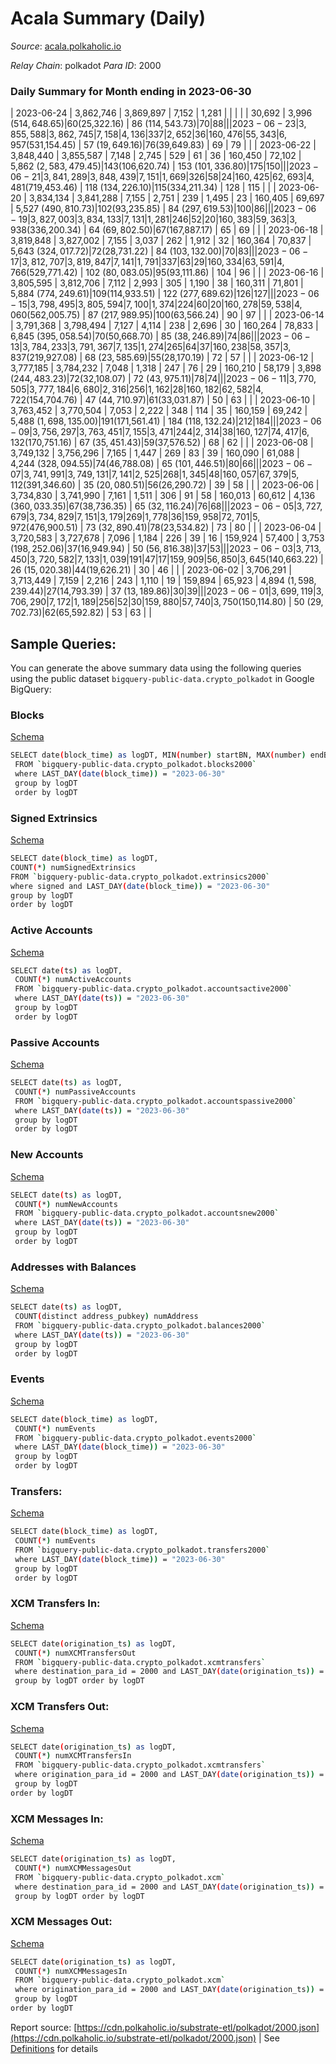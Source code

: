 # Acala Summary (Daily)

_Source_: [acala.polkaholic.io](https://acala.polkaholic.io)

*Relay Chain*: polkadot
*Para ID*: 2000



### Daily Summary for Month ending in 2023-06-30


| 2023-06-24 | 3,862,746 | 3,869,897 | 7,152 | 1,281 |  |  |  |  | 30,692 | 3,996 ($514,648.65) | 60 ($25,322.16) | 86 ($114,543.73) | 70 | 88 |  |
| 2023-06-23 | 3,855,588 | 3,862,745 | 7,158 | 4,136 | 337 | 2,652 | 36 | 160,476 | 55,343 | 6,957 ($531,154.45) | 57 ($19,649.16) | 76 ($39,649.83) | 69 | 79 |  |
| 2023-06-22 | 3,848,440 | 3,855,587 | 7,148 | 2,745 | 529 | 61 | 36 | 160,450 | 72,102 | 5,862 ($2,583,479.45) | 143 ($106,620.74) | 153 ($101,336.80) | 175 | 150 |  |
| 2023-06-21 | 3,841,289 | 3,848,439 | 7,151 | 1,669 | 326 | 58 | 24 | 160,425 | 62,693 | 4,481 ($719,453.46) | 118 ($134,226.10) | 115 ($334,211.34) | 128 | 115 |  |
| 2023-06-20 | 3,834,134 | 3,841,288 | 7,155 | 2,751 | 239 | 1,495 | 23 | 160,405 | 69,697 | 5,527 ($490,810.73) | 102 ($93,235.85) | 84 ($297,619.53) | 100 | 86 |  |
| 2023-06-19 | 3,827,003 | 3,834,133 | 7,131 | 1,281 | 246 | 52 | 20 | 160,383 | 59,363 | 3,938 ($336,200.34) | 64 ($69,802.50) | 67 ($167,887.17) | 65 | 69 |  |
| 2023-06-18 | 3,819,848 | 3,827,002 | 7,155 | 3,037 | 262 | 1,912 | 32 | 160,364 | 70,837 | 5,643 ($324,017.72) | 72 ($28,731.22) | 84 ($103,132.00) | 70 | 83 |  |
| 2023-06-17 | 3,812,707 | 3,819,847 | 7,141 | 1,791 | 337 | 63 | 29 | 160,334 | 63,591 | 4,766 ($529,771.42) | 102 ($80,083.05) | 95 ($93,111.86) | 104 | 96 |  |
| 2023-06-16 | 3,805,595 | 3,812,706 | 7,112 | 2,993 | 305 | 1,190 | 38 | 160,311 | 71,801 | 5,884 ($774,249.61) | 109 ($114,933.51) | 122 ($277,689.62) | 126 | 127 |  |
| 2023-06-15 | 3,798,495 | 3,805,594 | 7,100 | 1,374 | 224 | 60 | 20 | 160,278 | 59,538 | 4,060 ($562,005.75) | 87 ($217,989.95) | 100 ($63,566.24) | 90 | 97 |  |
| 2023-06-14 | 3,791,368 | 3,798,494 | 7,127 | 4,114 | 238 | 2,696 | 30 | 160,264 | 78,833 | 6,845 ($395,058.54) | 70 ($50,668.70) | 85 ($38,246.89) | 74 | 86 |  |
| 2023-06-13 | 3,784,233 | 3,791,367 | 7,135 | 1,274 | 265 | 64 | 37 | 160,238 | 58,357 | 3,837 ($219,927.08) | 68 ($23,585.69) | 55 ($28,170.19) | 72 | 57 |  |
| 2023-06-12 | 3,777,185 | 3,784,232 | 7,048 | 1,318 | 247 | 76 | 29 | 160,210 | 58,179 | 3,898 ($244,483.23) | 72 ($32,108.07) | 72 ($43,975.11) | 78 | 74 |  |
| 2023-06-11 | 3,770,505 | 3,777,184 | 6,680 | 2,316 | 256 | 1,162 | 28 | 160,182 | 62,582 | 4,722 ($154,704.76) | 47 ($44,710.97) | 61 ($33,031.87) | 50 | 63 |  |
| 2023-06-10 | 3,763,452 | 3,770,504 | 7,053 | 2,222 | 348 | 114 | 35 | 160,159 | 69,242 | 5,488 ($1,698,135.00) | 191 ($171,561.41) | 184 ($118,132.24) | 212 | 184 |  |
| 2023-06-09 | 3,756,297 | 3,763,451 | 7,155 | 3,471 | 244 | 2,314 | 38 | 160,127 | 74,417 | 6,132 ($170,751.16) | 67 ($35,451.43) | 59 ($37,576.52) | 68 | 62 |  |
| 2023-06-08 | 3,749,132 | 3,756,296 | 7,165 | 1,447 | 269 | 83 | 39 | 160,090 | 61,088 | 4,244 ($328,094.55) | 74 ($46,788.08) | 65 ($101,446.51) | 80 | 66 |  |
| 2023-06-07 | 3,741,991 | 3,749,131 | 7,141 | 2,525 | 268 | 1,345 | 48 | 160,057 | 67,379 | 5,112 ($391,346.60) | 35 ($20,080.51) | 56 ($26,290.72) | 39 | 58 |  |
| 2023-06-06 | 3,734,830 | 3,741,990 | 7,161 | 1,511 | 306 | 91 | 58 | 160,013 | 60,612 | 4,136 ($360,033.35) | 67 ($38,736.35) | 65 ($32,116.24) | 76 | 68 |  |
| 2023-06-05 | 3,727,679 | 3,734,829 | 7,151 | 3,179 | 269 | 1,778 | 36 | 159,958 | 72,701 | 5,972 ($476,900.51) | 73 ($32,890.41) | 78 ($23,534.82) | 73 | 80 |  |
| 2023-06-04 | 3,720,583 | 3,727,678 | 7,096 | 1,184 | 226 | 39 | 16 | 159,924 | 57,400 | 3,753 ($198,252.06) | 37 ($16,949.94) | 50 ($56,816.38) | 37 | 53 |  |
| 2023-06-03 | 3,713,450 | 3,720,582 | 7,133 | 1,039 | 191 | 47 | 17 | 159,909 | 56,850 | 3,645 ($140,663.22) | 26 ($15,020.38) | 44 ($19,626.21) | 30 | 46 |  |
| 2023-06-02 | 3,706,291 | 3,713,449 | 7,159 | 2,216 | 243 | 1,110 | 19 | 159,894 | 65,923 | 4,894 ($1,598,239.44) | 27 ($14,793.39) | 37 ($13,189.86) | 30 | 39 |  |
| 2023-06-01 | 3,699,119 | 3,706,290 | 7,172 | 1,189 | 256 | 52 | 30 | 159,880 | 57,740 | 3,750 ($150,114.80) | 50 ($29,702.73) | 62 ($65,592.82) | 53 | 63 |  |

## Sample Queries:
You can generate the above summary data using the following queries using the public dataset `bigquery-public-data.crypto_polkadot` in Google BigQuery:


### Blocks 

[Schema](https://github.com/colorfulnotion/substrate-etl/blob/main/schema/blocks.json)

```bash
SELECT date(block_time) as logDT, MIN(number) startBN, MAX(number) endBN, COUNT(*) numBlocks 
 FROM `bigquery-public-data.crypto_polkadot.blocks2000`  
 where LAST_DAY(date(block_time)) = "2023-06-30" 
 group by logDT 
 order by logDT
```

### Signed Extrinsics 

[Schema](https://github.com/colorfulnotion/substrate-etl/blob/main/schema/extrinsics.json)

```bash
SELECT date(block_time) as logDT, 
COUNT(*) numSignedExtrinsics 
FROM `bigquery-public-data.crypto_polkadot.extrinsics2000`  
where signed and LAST_DAY(date(block_time)) = "2023-06-30" 
group by logDT 
order by logDT
```

### Active Accounts 

[Schema](https://github.com/colorfulnotion/substrate-etl/blob/main/schema/accountsactive.json)

```bash
SELECT date(ts) as logDT, 
 COUNT(*) numActiveAccounts 
 FROM `bigquery-public-data.crypto_polkadot.accountsactive2000` 
 where LAST_DAY(date(ts)) = "2023-06-30" 
 group by logDT 
 order by logDT
```

### Passive Accounts 

[Schema](https://github.com/colorfulnotion/substrate-etl/blob/main/schema/accountspassive.json)

```bash
SELECT date(ts) as logDT, 
 COUNT(*) numPassiveAccounts 
 FROM `bigquery-public-data.crypto_polkadot.accountspassive2000` 
 where LAST_DAY(date(ts)) = "2023-06-30" 
 group by logDT 
 order by logDT
```

### New Accounts 

[Schema](https://github.com/colorfulnotion/substrate-etl/blob/main/schema/accountsnew.json)

```bash
SELECT date(ts) as logDT, 
 COUNT(*) numNewAccounts 
 FROM `bigquery-public-data.crypto_polkadot.accountsnew2000` 
 where LAST_DAY(date(ts)) = "2023-06-30" 
 group by logDT
 order by logDT
```

### Addresses with Balances 

[Schema](https://github.com/colorfulnotion/substrate-etl/blob/main/schema/balances.json)

```bash
SELECT date(ts) as logDT,
 COUNT(distinct address_pubkey) numAddress 
 FROM `bigquery-public-data.crypto_polkadot.balances2000` 
 where LAST_DAY(date(ts)) = "2023-06-30" 
 group by logDT 
 order by logDT
```

### Events 

[Schema](https://github.com/colorfulnotion/substrate-etl/blob/main/schema/events.json)

```bash
SELECT date(block_time) as logDT, 
 COUNT(*) numEvents 
 FROM `bigquery-public-data.crypto_polkadot.events2000` 
 where LAST_DAY(date(block_time)) = "2023-06-30" 
 group by logDT 
 order by logDT
```

### Transfers:

[Schema](https://github.com/colorfulnotion/substrate-etl/blob/main/schema/transfers.json)

```bash
SELECT date(block_time) as logDT, 
 COUNT(*) numEvents 
 FROM `bigquery-public-data.crypto_polkadot.transfers2000` 
 where LAST_DAY(date(block_time)) = "2023-06-30" 
 group by logDT 
 order by logDT
```

### XCM Transfers In: 

[Schema](https://github.com/colorfulnotion/substrate-etl/blob/main/schema/xcmtransfers.json)

```bash
SELECT date(origination_ts) as logDT, 
 COUNT(*) numXCMTransfersOut 
 FROM `bigquery-public-data.crypto_polkadot.xcmtransfers` 
 where destination_para_id = 2000 and LAST_DAY(date(origination_ts)) = "2023-06-30" 
 group by logDT order by logDT
```

### XCM Transfers Out: 

[Schema](https://github.com/colorfulnotion/substrate-etl/blob/main/schema/xcmtransfers.json)

```bash
SELECT date(origination_ts) as logDT, 
 COUNT(*) numXCMTransfersIn 
 FROM `bigquery-public-data.crypto_polkadot.xcmtransfers` 
 where origination_para_id = 2000 and LAST_DAY(date(origination_ts)) = "2023-06-30" 
 group by logDT 
order by logDT
```

### XCM Messages In: 

[Schema](https://github.com/colorfulnotion/substrate-etl/blob/main/schema/xcm.json)

```bash
SELECT date(origination_ts) as logDT, 
 COUNT(*) numXCMMessagesOut 
 FROM `bigquery-public-data.crypto_polkadot.xcm` 
 where destination_para_id = 2000 and LAST_DAY(date(origination_ts)) = "2023-06-30" 
 group by logDT order by logDT
```

### XCM Messages Out: 

[Schema](https://github.com/colorfulnotion/substrate-etl/blob/main/schema/xcm.json)

```bash
SELECT date(origination_ts) as logDT, 
 COUNT(*) numXCMMessagesIn 
 FROM `bigquery-public-data.crypto_polkadot.xcm` 
 where origination_para_id = 2000 and LAST_DAY(date(origination_ts)) = "2023-06-30" 
 group by logDT 
order by logDT
```


Report source: [https://cdn.polkaholic.io/substrate-etl/polkadot/2000.json](https://cdn.polkaholic.io/substrate-etl/polkadot/2000.json) | See [Definitions](/DEFINITIONS.md) for details
